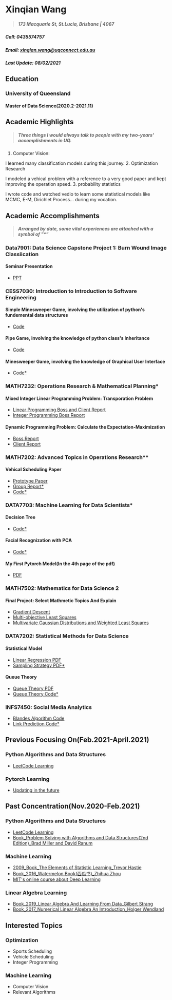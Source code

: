 # Xinqian Wang
> ##### 173 Macquarie St, St.Lucia, Brisbane | 4067
##### Call: 0435574757
##### Email: xinqian.wang@uqconnect.edu.au
##### Last Update: 08/02/2021


## Education
### University of Queensland
#### Master of Data Science(2020.2-2021.11)
## Academic Highlights
> ##### Three things I would always talk to people with my two-years' accomplishments in UQ.
1. Computer Vision: 

  I learned many classification models during this journey.
2. Optimization Research
  
  I modeled a vehical problem with a reference to a very good paper and kept improving the operation speed.
3. probability statistics
  
  I wrote code and watched vedio to learn some statistical models like MCMC, E-M, Dirichlet Process... during my vocation.
## Academic Accomplishments
> ##### Arranged by date, some vital experiences are attached with a symbol of "*"


### Data7901: Data Science Capstone Project 1: Burn Wound Image Classiication
#### Seminar Presentation
  -  [PPT](https://github.com/Wangxinqian/Andy-s-Learning-SpaCE/blob/main/DATA7901/Presentation/DATA7901_Seminar_4565489_Xinqian%20Wang.pdf)
### CESS7030: Introduction to Introduction to Software Engineering
#### Simple Minesweeper Game, involving the utilization of python's fundemental data structures
  -  [Code](https://github.com/Wangxinqian/Andy-s-Learning-SpaCE/blob/main/CESS7030/Simple%20Minesweeper%20Game/a1.py)
#### Pipe Game, involving the knowledge of python class's Inheritance
  -  [Code](https://github.com/Wangxinqian/Andy-s-Learning-SpaCE/blob/main/CESS7030/Pipe%20Game/a2.py)
#### Minesweeper Game, involving the knowledge of Graphical User Interface
  -  [Code*](https://github.com/Wangxinqian/Andy-s-Learning-SpaCE/blob/main/CESS7030/Minesweeper%20Game/a3_FinalVersion.py)
### MATH7232: Operations Research & Mathematical Planning*
#### Mixed Integer Linear Programming Problem: Transporation Problem
  -  [Linear Programming Boss and Client Report](Math7232/ReportByXinqianWang.pdf)
  -  [Integer Programming Boss Report](Math7232/PacficParadise_communication9.pdf)
#### Dynamic Programming Problem: Calculate the Expectation-Maximization
  -  [Boss Report](Math7232/a3_BossReport.pdf)
  -  [Client Report](Math7232/a3_ClientReport.pdf)
### MATH7202: Advanced Topics in Operations Research**
#### Vehical Scheduling Paper 
  -  [Prototype Paper](https://github.com/Wangxinqian/Andy-s-Learning-SpaCE/blob/main/Math7202/Group%20paper_The%20Vehicle%20Scheduling%20Problem%20for%20Fleets%20with%20Alternative-Fuel%20Vehicles.pdf)
  -  [Group Report*](Math7202/Math7202_Vehicle_Scheduling_Report.pdf)
  -  [Code*](Math7202/Code)
### DATA7703: Machine Learning for Data Scientists*
#### Decision Tree
  -  [Code*](Data7703/XinqianWang_s4565489_A1_ML/Data7703_A1.py)
#### Facial Recognization with PCA
  -  [Code*](Data7703/XinqianWang_s4565489_A2_ML/A2.ipynb)
#### My First Pytorch Model(In the 4th page of the pdf)
  -  [PDF](https://github.com/Wangxinqian/Andy-s-Learning-SpaCE/blob/main/Data7703/XinqianWang_4565489_a4_My%20First%20Pytorch%20Model.pdf)
### MATH7502: Mathematics for Data Science 2
#### Final Project: Select Mathmetic Topics And Explain
  -  [Gradient Descent](Math7502/Xinqian_Wang_s4565489-Project_Topic11.pdf)
  -  [Multi-objective Least Squares](Math7502/Xinqian_Wang_s4565489-Project_Topic5.pdf)
  -  [Multivariate Gaussian Distributions and Weighted Least Squares](Math7502/Xinqian_Wang_s4565489-Project_Topic11.pdf)
### DATA7202: Statistical Methods for Data Science
#### Statistical Model
  -  [Linear Regression PDF](DATA7202/DATA7202_A1/DATA7202_A1_s4565489_XinqianWang.pdf)
  -  [Sampling Strategy PDF*](DATA7202/DATA7202_A2/DATA7202_A2_s4565489_XinqianWang.pdf)
#### Queue Theory
  -  [Queue Theory      PDF](DATA7202/DATA7202_A4/Data7202_A4_s4565489_XinqianWang.pdf)
  -  [Queue Theory     Code*](DATA7202/DATA7202_A4/Data7202_A4_s4565489_XinqianWang.ipynb)
### INFS7450: Social Media Analytics
  -  [Blandes Algorithm Code](INFS7450/Project_1/45654897.py)
  -  [Link Prediction   Code*](INFS7450/Project_2/45654897.ipynb)


## Previous Focusing On(Feb.2021-April.2021)
### Python Algorithms and Data Structures
   -  [LeetCode Learning](/LeetCode)
### Pytorch Learning
   -  [Updating in the future](https://github.com/Wangxinqian/Andy-s-Learning-SpaCE/tree/main/Pytorch%20Learning)
## Past Concentration(Nov.2020-Feb.2021)
### Python Algorithms and Data Structures
   -  [LeetCode Learning](/LeetCode)
   -  [Book_Problem Solving with Algorithms and Data Structures(2nd Edition)_Brad Miller and David Ranum](https://runestone.academy/runestone/books/published/pythonds/index.html)
### Machine Learning
   -  [2009_Book_The Elements of Statistic Learning_Trevor Hastie](https://web.stanford.edu/~hastie/ElemStatLearn/)
   -  [Book_2016_Watermelon Book(西瓜书)_Zhihua Zhou](https://www.amazon.com/Machine-Learning-Chinese-Zhou-Zhihua/dp/7302423288)
   -  [MIT's online course about Deep Learning](http://introtodeeplearning.com/)
### Linear Algebra Learning
   -  [Book_2019_Linear Algebra And Learning From Data_Gilbert Strang](https://math.mit.edu/~gs/learningfromdata/)
   -  [Book_2017_Numerical Linear Algebra An Introduction_Holger Wendland](https://books.google.com.au/books/about/Numerical_Linear_Algebra.html?id=4-k4DwAAQBAJ&redir_esc=y)



## Interested Topics
### Optimization
   -  Sports Scheduling
   -  Vehicle Scheduling
   -  Integer Programming
### Machine Learning
   -  Computer Vision
   -  Relevant Algorithms
